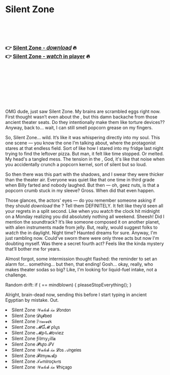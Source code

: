 <h1>Silent Zone</h1>

<br><br><br>

<h3>👉 <a href="https://Justins-bhartomacheart1973.github.io/zpbyeurmyn/">Silent Zone - 𝘥𝘰𝘸𝘯𝘭𝘰𝘢𝘥</a> 🔥<br>
👉 <a href="https://Justins-bhartomacheart1973.github.io/zpbyeurmyn/">Silent Zone - 𝘸𝘢𝘵𝘤𝘩 in player</a> 🔥
</h3>



<br><br><br><br><br><br><br>


OMG dude, just saw Silent Zone. My brains are scrambled eggs right now. First thought wasn’t even about the  , but this damn backache from those ancient theater seats. Do they intentionally make them like torture devices?? Anyway, back to... wait, I can still smell popcorn grease on my fingers.

So, Silent Zone... wild. It’s like it was whispering directly into my soul. This one scene — you know the one I’m talking about, where the protagonist stares at that endless field. Sort of like how I stared into my fridge last night trying to find the leftover pizza. But man, it felt like time stopped. Or melted. My head's a tangled mess. The tension in the  , God, it's like that noise when you accidentally crunch a popcorn kernel, sort of silent but so loud. 



So then there was this part with the shadows, and I swear they were thicker than the theater air. Everyone was quiet like that one time in third grade when Billy farted and nobody laughed. But then — oh, geez nuts, is that a popcorn crumb stuck in my sleeve? Gross. When did that even happen.

>

Those glances, the actors' eyes — do you remember someone asking if they should 𝘥𝘰𝘸𝘯𝘭𝘰𝘢𝘥 the  ? Tell them DEFINITELY. It felt like they’d seen all your regrets in a split second. Like when you 𝘸𝘢𝘵𝘤𝘩 the clock hit midnight on a Monday realizing you did absolutely nothing all weekend. Sheesh! Did I mention the soundtrack? It’s like someone composed it on another planet, with alien instruments made from jelly. But, really, would suggest folks to 𝘸𝘢𝘵𝘤𝘩 the   in daylight. Night time? Haunted dreams for sure. Anyway, I'm just rambling now. Could’ve sworn there were only three acts but now I'm doubting myself. Was there a secret fourth act? Feels like the kinda mystery that’ll bother me for years. 

Almost forgot, some intermission thought flashed: the reminder to set an alarm for... something... but then, that ending! Gosh... okay, really, who makes theater sodas so big? Like, I'm looking for liquid-fuel intake, not a challenge.

Random drift: if (  == mindblown) { pleaseStopEverything(); }

Alright, brain-dead now, sending this before I start typing in ancient Egyptian by mistake. Out.

<li>Silent Zone 𝒲𝒶𝓉𝒸𝒽 𝒾𝓃 𝓛𝗈𝗇𝖽𝗈𝗇</li>
<li>Silent Zone 𝓓ų𝓫𝖻𝖾𝖽</li>
<li>Silent Zone 𝙿𝑒𝒶𝒸𝓸𝐜𝗄</li>
<li>Silent Zone 𝓜Ɠ𝓜 ρ𝗅ų𝗌</li>
<li>Silent Zone 𝓜ρ𝟜𝓜𝗈ν𝗂𝖾𝗓</li>
<li>Silent Zone ƒ𝗂𝗅𝗆𝗒𝓏𝗂𝗅𝗅𝖆</li>
<li>Silent Zone 𝓟𝗅ų𝗍𝗈 𝓣𝖵</li>
<li>Silent Zone 𝒲𝒶𝓉𝒸𝒽 𝒾𝓃 𝓛𝗈𝗌 𝒜𝗇𝗀𝖾𝗅𝖾𝗌</li>
<li>Silent Zone 𝓕𝗂𝗅𝗆𝗒𝗐𝓐ρ</li>
<li>Silent Zone 𝒯𝒶𝗆𝗂𝗅𝗋𝗈ç𝗄𝑒𝗋𝗌</li>
<li>Silent Zone 𝒲𝒶𝓉𝒸𝒽 𝒾𝓃 𝓒𝗁𝗂ç𝖺𝗀𝗈</li>
